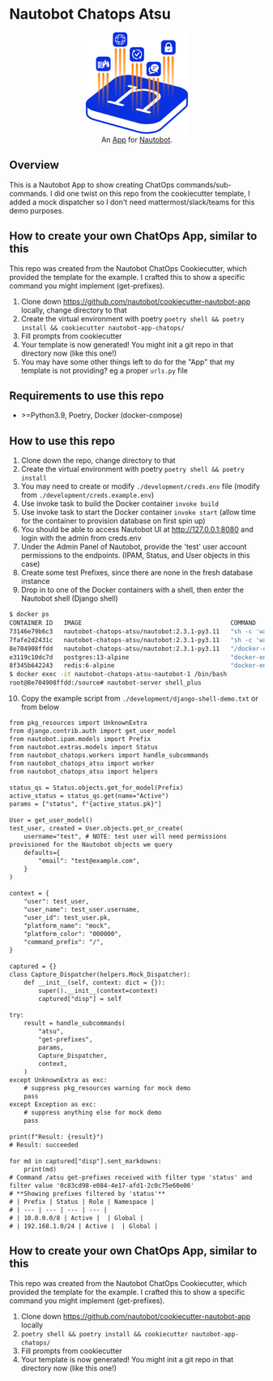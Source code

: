 # Nautobot Chatops Atsu


<p align="center">
  <img src="https://raw.githubusercontent.com/meganerddev/nautobot-app-chatops-atsu/main/docs/images/icon-nautobot-chatops-atsu.png" class="logo" height="200px">
  <br>
  An <a href="https://networktocode.com/nautobot-apps/">App</a> for <a href="https://nautobot.com/">Nautobot</a>.
</p>


## Overview
This is a Nautobot App to show creating ChatOps commands/sub-commands.
I did one twist on this repo from the cookiecutter template, I added a mock dispatcher so I don't need mattermost/slack/teams for this demo purposes.


## How to create your own ChatOps App, similar to this
This repo was created from the Nautobot ChatOps Cookiecutter, which provided the template for the example. I crafted this to show a specific command you might implement (get-prefixes).
1. Clone down https://github.com/nautobot/cookiecutter-nautobot-app locally, change directory to that
2. Create the virtual environment with poetry `poetry shell && poetry install && cookiecutter nautobot-app-chatops/`
3. Fill prompts from cookiecutter
4. Your template is now generated! You might init a git repo in that directory now (like this one!)
5. You may have some other things left to do for the "App" that my template is not providing? eg a proper `urls.py` file


## Requirements to use this repo
- \>\=Python3.9, Poetry, Docker (docker-compose)


## How to use this repo
1. Clone down the repo, change directory to that
2. Create the virtual environment with poetry `poetry shell && poetry install`
3. You may need to create or modify `./development/creds.env` file (modify from `./development/creds.example.env`)
4. Use invoke task to build the Docker container `invoke build`
5. Use invoke task to start the Docker container `invoke start` (allow time for the container to provision database on first spin up)
6. You should be able to access Nautobot UI at http://127.0.0.1:8080 and login with the admin from creds.env
7. Under the Admin Panel of Nautobot, provide the 'test' user account permissions to the endpoints. (IPAM, Status, and User objects in this case)
8. Create some test Prefixes, since there are none in the fresh database instance
9. Drop in to one of the Docker containers with a shell, then enter the Nautobot shell (Django shell)
```bash
$ docker ps
CONTAINER ID   IMAGE                                         COMMAND                  CREATED          STATUS                    PORTS                                       NAMES
73146e79b6c3   nautobot-chatops-atsu/nautobot:2.3.1-py3.11   "sh -c 'watchmedo au…"   29 minutes ago   Up 28 minutes (healthy)   8080/tcp                                    nautobot-chatops-atsu-worker-1
7fafe2d2431c   nautobot-chatops-atsu/nautobot:2.3.1-py3.11   "sh -c 'watchmedo au…"   29 minutes ago   Up 28 minutes             8080/tcp                                    nautobot-chatops-atsu-beat-1
8e704908ffdd   nautobot-chatops-atsu/nautobot:2.3.1-py3.11   "/docker-entrypoint.…"   29 minutes ago   Up 28 minutes (healthy)   0.0.0.0:8080->8080/tcp, :::8080->8080/tcp   nautobot-chatops-atsu-nautobot-1
e3119c10dc7d   postgres:13-alpine                            "docker-entrypoint.s…"   29 minutes ago   Up 29 minutes (healthy)   5432/tcp                                    nautobot-chatops-atsu-db-1
8f345b642243   redis:6-alpine                                "docker-entrypoint.s…"   29 minutes ago   Up 29 minutes             6379/tcp                                    nautobot-chatops-atsu-redis-1
$ docker exec -it nautobot-chatops-atsu-nautobot-1 /bin/bash
root@8e704908ffdd:/source# nautobot-server shell_plus
```
10. Copy the example script from `./development/django-shell-demo.txt` or from below
```python3
from pkg_resources import UnknownExtra
from django.contrib.auth import get_user_model
from nautobot.ipam.models import Prefix
from nautobot.extras.models import Status
from nautobot_chatops.workers import handle_subcommands
from nautobot_chatops_atsu import worker
from nautobot_chatops_atsu import helpers

status_qs = Status.objects.get_for_model(Prefix)
active_status = status_qs.get(name="Active")
params = ["status", f"{active_status.pk}"]

User = get_user_model()
test_user, created = User.objects.get_or_create(
    username="test", # NOTE: test user will need permissions provisioned for the Nautobot objects we query
    defaults={
        "email": "test@example.com",
    }
)

context = {
    "user": test_user,
    "user_name": test_user.username,
    "user_id": test_user.pk,
    "platform_name": "mock",
    "platform_color": "000000",
    "command_prefix": "/",
}

captured = {}
class Capture_Dispatcher(helpers.Mock_Dispatcher):
    def __init__(self, context: dict = {}):
        super().__init__(context=context)
        captured["disp"] = self

try:
    result = handle_subcommands(
        "atsu",
        "get-prefixes",
        params,
        Capture_Dispatcher,
        context,
    )
except UnknownExtra as exc:
    # suppress pkg_resources warning for mock demo
    pass
except Exception as exc:
    # suppress anything else for mock demo
    pass

print(f"Result: {result}")
# Result: succeeded

for md in captured["disp"].sent_markdowns:
    print(md)
# Command /atsu get-prefixes received with filter type 'status' and filter value '0c83cd98-e084-4e17-afd1-2c0c75e60e06'
# **Showing prefixes filtered by 'status'**
# | Prefix | Status | Role | Namespace |
# | --- | --- | --- | --- |
# | 10.0.0.0/8 | Active |  | Global |
# | 192.168.1.0/24 | Active |  | Global |
```


## How to create your own ChatOps App, similar to this
This repo was created from the Nautobot ChatOps Cookiecutter, which provided the template for the example. I crafted this to show a specific command you might implement (get-prefixes).
1. Clone down https://github.com/nautobot/cookiecutter-nautobot-app locally
2. `poetry shell && poetry install && cookiecutter nautobot-app-chatops/`
3. Fill prompts from cookiecutter
4. Your template is now generated! You might init a git repo in that directory now (like this one!)

